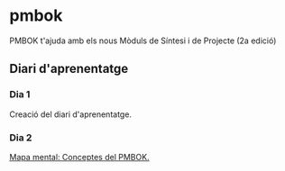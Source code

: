 # pmbok
PMBOK t'ajuda amb els nous Mòduls de Síntesi i de Projecte (2a edició)

## Diari d'aprenentatge

### Dia 1
Creació del diari d'aprenentatge.

### Dia 2
[Mapa mental: Conceptes del PMBOK.](mindmap)
